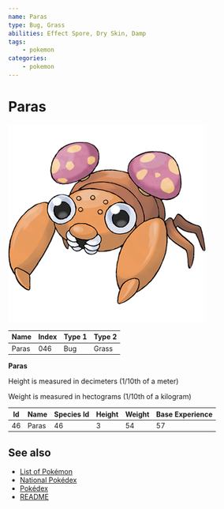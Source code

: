 ```yaml
---
name: Paras
type: Bug, Grass
abilities: Effect Spore, Dry Skin, Damp
tags:
    - pokemon
categories:
    - pokemon
---
```


# Paras


![Paras](images/046.png)

| **Name** | **Index** | **Type 1** | **Type 2** |
|----|----|----|----|
| Paras | 046 | Bug | Grass  |

**Paras** 


Height is measured in decimeters (1/10th of a meter)

Weight is measured in hectograms (1/10th of a kilogram)

| **Id** | **Name** | **Species Id** | **Height** | **Weight** | **Base Experience** |
|--------|----------|----------------|------------|------------|---------------------|
| 46 | Paras | 46 | 3 | 54 | 57 |


## See also

- [List of Pokémon](../pokemon.md)
- [National Pokédex](../national_pokedex.md)
- [Pokédex](../pokedex.md)
- [README](../README.md)
